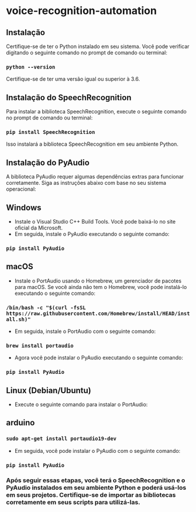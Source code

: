 # voice-recognition-automation

## Instalação
Certifique-se de ter o Python instalado em seu sistema. Você pode verificar digitando o seguinte comando no prompt de comando ou terminal:

### `python --version`

Certifique-se de ter uma versão igual ou superior à 3.6.

## Instalação do SpeechRecognition
Para instalar a biblioteca SpeechRecognition, execute o seguinte comando no prompt de comando ou terminal:

### `pip install SpeechRecognition`

Isso instalará a biblioteca SpeechRecognition em seu ambiente Python.

## Instalação do PyAudio
A biblioteca PyAudio requer algumas dependências extras para funcionar corretamente. Siga as instruções abaixo com base no seu sistema operacional:

## Windows
* Instale o Visual Studio C++ Build Tools. Você pode baixá-lo no site oficial da Microsoft.
* Em seguida, instale o PyAudio executando o seguinte comando:

### `pip install PyAudio`

## macOS
* Instale o PortAudio usando o Homebrew, um gerenciador de pacotes para macOS. Se você ainda não tem o Homebrew, você pode instalá-lo executando o seguinte comando:

### `/bin/bash -c "$(curl -fsSL https://raw.githubusercontent.com/Homebrew/install/HEAD/install.sh)"`

* Em seguida, instale o PortAudio com o seguinte comando:

### `brew install portaudio`
* Agora você pode instalar o PyAudio executando o seguinte comando:

### `pip install PyAudio`

## Linux (Debian/Ubuntu)
* Execute o seguinte comando para instalar o PortAudio:

## arduino

### `sudo apt-get install portaudio19-dev`

* Em seguida, você pode instalar o PyAudio com o seguinte comando:

### `pip install PyAudio`

### Após seguir essas etapas, você terá o SpeechRecognition e o PyAudio instalados em seu ambiente Python e poderá usá-los em seus projetos. Certifique-se de importar as bibliotecas corretamente em seus scripts para utilizá-las.